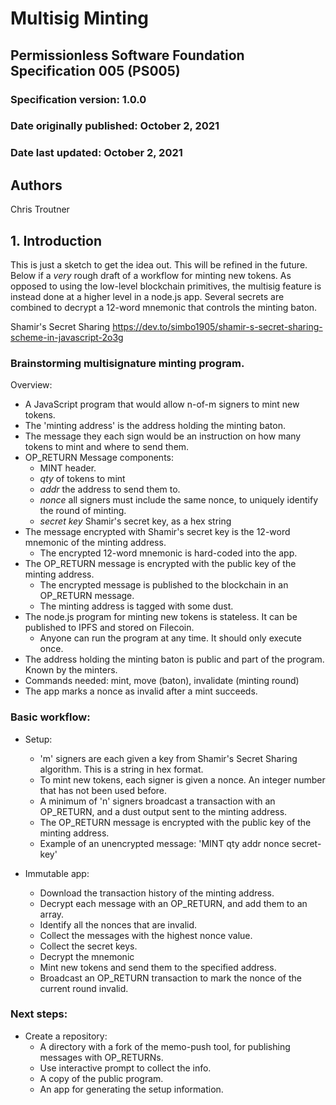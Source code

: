 # Multisig Minting

## Permissionless Software Foundation Specification 005 (PS005)

### Specification version: 1.0.0

### Date originally published: October 2, 2021

### Date last updated: October 2, 2021

## Authors

Chris Troutner

## 1. Introduction

This is just a sketch to get the idea out. This will be refined in the future. Below if a _very_ rough draft of a workflow for minting new tokens. As opposed to using the low-level blockchain primitives, the multisig feature is instead done at a higher level in a node.js app. Several secrets are combined to decrypt a 12-word mnemonic that controls the minting baton.

Shamir's Secret Sharing
https://dev.to/simbo1905/shamir-s-secret-sharing-scheme-in-javascript-2o3g

### Brainstorming multisignature minting program.

Overview:

- A JavaScript program that would allow n-of-m signers to mint new tokens.
- The 'minting address' is the address holding the minting baton.
- The message they each sign would be an instruction on how many tokens to mint and where to send them.
- OP_RETURN Message components:
  - MINT header.
  - _qty_ of tokens to mint
  - _addr_ the address to send them to.
  - _nonce_ all signers must include the same nonce, to uniquely identify the round of minting.
  - _secret key_ Shamir's secret key, as a hex string
- The message encrypted with Shamir's secret key is the 12-word mnemonic of the minting address.
  - The encrypted 12-word mnemonic is hard-coded into the app.
- The OP_RETURN message is encrypted with the public key of the minting address.
  - The encrypted message is published to the blockchain in an OP_RETURN message.
  - The minting address is tagged with some dust.
- The node.js program for minting new tokens is stateless. It can be published to IPFS and stored on Filecoin.
  - Anyone can run the program at any time. It should only execute once.
- The address holding the minting baton is public and part of the program. Known by the minters.
- Commands needed: mint, move (baton), invalidate (minting round)
- The app marks a nonce as invalid after a mint succeeds.

### Basic workflow:

- Setup:

  - 'm' signers are each given a key from Shamir's Secret Sharing algorithm. This is a string in hex format.
  - To mint new tokens, each signer is given a nonce. An integer number that has not been used before.
  - A minimum of 'n' signers broadcast a transaction with an OP_RETURN, and a dust output sent to the minting address.
  - The OP_RETURN message is encrypted with the public key of the minting address.
  - Example of an unencrypted message: 'MINT qty addr nonce secret-key'

- Immutable app:
  - Download the transaction history of the minting address.
  - Decrypt each message with an OP_RETURN, and add them to an array.
  - Identify all the nonces that are invalid.
  - Collect the messages with the highest nonce value.
  - Collect the secret keys.
  - Decrypt the mnemonic
  - Mint new tokens and send them to the specified address.
  - Broadcast an OP_RETURN transaction to mark the nonce of the current round invalid.

### Next steps:

- Create a repository:
  - A directory with a fork of the memo-push tool, for publishing messages with OP_RETURNs.
  - Use interactive prompt to collect the info.
  - A copy of the public program.
  - An app for generating the setup information.

